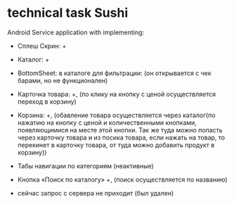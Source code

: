 # technical task Sushi
Android Service application with implementing:
* Сплеш Скрин: + 
* Каталог: +
* BottomSheet: в каталоге для фильтрации: (он открывается с чек барами, но не функционален)
* Карточка товара: +, (по клику на кнопку с ценой осуществляется переход в корзину)
* Корзина: +, (обавление товара осуществляется через каталог(по нажатию на кнопку с ценой и количественными кнопками, 
появляющимися на месте этой кнопки. Так же туда можно попасть через карточку товара и из посика товара, если нажать на товар, то перекинет в
карточку товара, от туда можно добавить продукт в корзину))

* Табы навигации по категориям (неактивные)
* Кнопка «Поиск по каталогу» +, (поиск осуществляется по названию)
* сейчас запрос с сервера не приходит (был удален)

